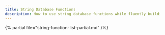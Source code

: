 ```yaml
---
title: String Database Functions
description: How to use string database functions while fluently building query expressions.
---
```


{% partial file="string-function-list-partial.md" /%}
